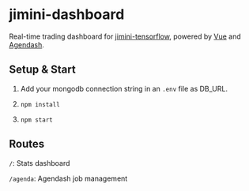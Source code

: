 # jimini-dashboard
Real-time trading dashboard for [jimini-tensorflow](https://github.com/philleif/jimini-tensorflow), powered by [Vue](https://vuejs.org/) and [Agendash](https://github.com/agenda/agendash).

## Setup & Start

1. Add your mongodb connection string in an `.env` file as DB_URL.

2. `npm install`

3. `npm start`

## Routes

`/`: Stats dashboard

`/agenda`: Agendash job management
